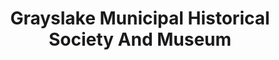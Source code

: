 ---
layout: repo
title: "Grayslake Municipal Historical Society And Museum"
id: 15501
permalink: repos/15501/
---
